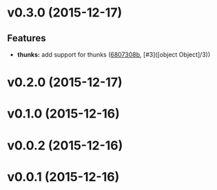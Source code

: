 # v0.3.0 (2015-12-17)


## Features

- **thunks:** add support for thunks
  ([6807308b](https://github.com/git+https://github.com/tylors/snabbdom-selector.git/commits/6807308b7fdd2d75b0f3a80e1d5ff2c5eb895b04),
   [#3]([object Object]/3))


# v0.2.0 (2015-12-17)


# v0.1.0 (2015-12-16)


# v0.0.2 (2015-12-16)


# v0.0.1 (2015-12-16)



